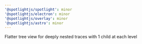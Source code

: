 ```yaml
---
'@spotlightjs/spotlight': minor
'@spotlightjs/electron': minor
'@spotlightjs/overlay': minor
'@spotlightjs/astro': minor
---
```


Flatter tree view for deeply nested traces with 1 child at each level
